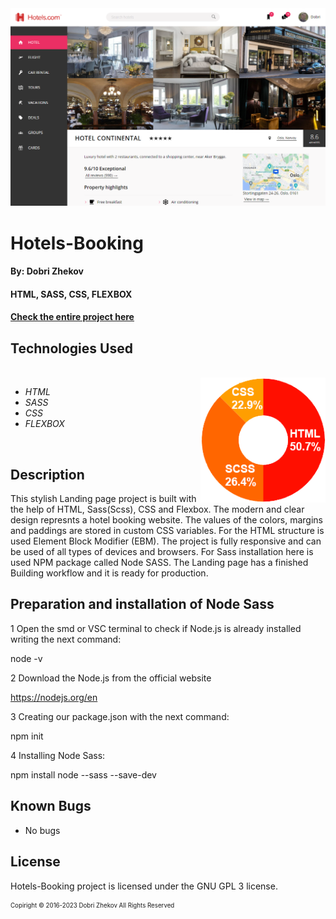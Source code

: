 <img align="justify" alt="chart" width="950px" src="https://github.com/zhekovdobri/Hotels-Booking/blob/main/img/hero.png">

# Hotels-Booking

#### By: Dobri Zhekov

#### HTML, SASS, CSS, FLEXBOX

#### [<ins>Check the entire project here</ins>](https://zhekovdobri.github.io/Hotels-Booking/)

## Technologies Used

<div class=pull-left>

</div>
&nbsp;&nbsp;&nbsp;&nbsp;&nbsp;&nbsp;&nbsp;&nbsp;&nbsp;&nbsp;&nbsp;&nbsp;&nbsp;&nbsp;&nbsp;
<div class=pull-right>
<img align="right" alt="chart" height="200px" src="https://github.com/zhekovdobri/Hotels-Booking/blob/main/img/Hotel_Booking_language_chart.png">
</div>

* _HTML_
* _SASS_
* _CSS_
* _FLEXBOX_

<br />

## Description

This stylish Landing page project is built with the help of HTML, Sass(Scss), CSS and Flexbox. The modern and clear design represnts a hotel booking website. The values of the colors, margins and paddings are stored in custom CSS variables. For the HTML structure is used Element Block Modifier (EBM). The project is fully responsive and can be used of all types of devices and browsers. For Sass installation here is used NPM package called Node SASS. The Landing page has a finished Building workflow and it is ready for production.

## Preparation and installation of Node Sass

1 Open the smd or VSC terminal to check if Node.js is already installed writing the next command:

node -v

2 Download the Node.js from the official website

https://nodejs.org/en

3 Creating our package.json with the next command:

npm init

4 Installing Node Sass:

npm install node --sass --save-dev 

## Known Bugs

* No bugs

## License

Hotels-Booking project is licensed under the GNU GPL 3 license.

<sub><sup>Copiright © 2016-2023 Dobri Zhekov All Rights Reserved</sup></sub>
